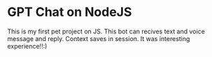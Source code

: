 # GPT Chat on NodeJS

This is my first pet project on JS. This bot can recives text and voice message and reply. Context saves in session.
It was interesting experience!!:)
